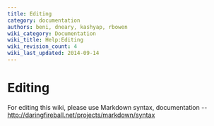 ```yaml
---
title: Editing
category: documentation
authors: beni, dneary, kashyap, rbowen
wiki_category: Documentation
wiki_title: Help:Editing
wiki_revision_count: 4
wiki_last_updated: 2014-09-14
---
```


# Editing

For editing this wiki, please use Markdown syntax, documentation -- <http://daringfireball.net/projects/markdown/syntax>

